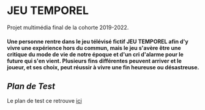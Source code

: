 # JEU TEMPOREL
Projet multimédia final de la cohorte 2019-2022.


#### Une personne rentre dans le jeu télévisé fictif JEU TEMPOREL afin d'y vivre une expérience hors du commun, mais le jeu s'avère être une critique du mode de vie de notre époque et d'un cri d'alarme pour le future qui s'en vient. Plusieurs fins différentes peuvent arriver et le joueur, et ses choix, peut réussir à vivre une fin heureuse ou désastreuse.


## ***Plan de Test***
Le plan de test ce retrouve [ici](/production)
